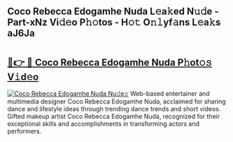 ## Coco Rebecca Edogamhe Nuda L𝚎a𝚔ed N𝚞𝚍e - Part-xNz Vi𝚍𝚎o P𝚑𝚘tos - H𝚘𝚝 O𝚗𝚕yf𝚊ns L𝚎a𝚔s aJ6Ja

# <h2><a href="http://kf0xmgw.oniu.top/?m=Coco+Rebecca+Edogamhe+Nuda">🔗👉 🔴 Coco Rebecca Edogamhe Nuda P𝚑ot𝚘𝚜 V𝚒d𝚎o</a></h2>

[![Coco Rebecca Edogamhe Nuda Nu𝚍e𝚜](https://i.imgur.com/0qMVB7G.gif)](http://kf0xmgw.oniu.top/?m=Coco+Rebecca+Edogamhe+Nuda)
Web-based entertainer and multimedia designer Coco Rebecca Edogamhe Nuda, acclaimed for sharing dance and lifestyle ideas through trending dance trends and short videos. Gifted makeup artist Coco Rebecca Edogamhe Nuda, recognized for their exceptional skills and accomplishments in transforming actors and performers.  
